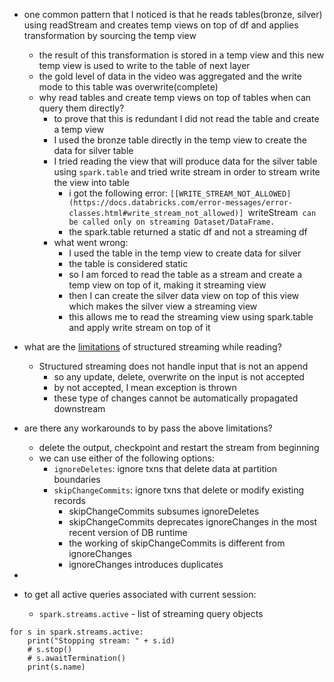 - one common pattern that I noticed is that he reads tables(bronze, silver) using readStream and creates temp views on top of df and applies transformation by sourcing the temp view
	- the result of this transformation is stored in a temp view and this new temp view is used to write to the table of next layer
	- the gold level of data in the video was aggregated and the write mode to this table was overwrite(complete)
	- why read tables and create temp views on top of tables when can query them directly?
		- to prove that this is redundant I did not read the table and create a temp view
		- I used the bronze table directly in the temp view to create the data for silver table
		- I tried reading the view that will produce data for the silver table using `spark.table` and tried write stream in order to stream write the view into table
			- i got the following error: `[[WRITE_STREAM_NOT_ALLOWED](https://docs.databricks.com/error-messages/error-classes.html#write_stream_not_allowed)] `writeStream` can be called only on streaming Dataset/DataFrame.`
			- the spark.table returned a static df and not a streaming df
		- what went wrong:
			- I used the table in the temp view to create data for silver
			- the table is considered static
			- so I am forced to read the table as a stream and create a temp view on top of it, making it streaming view
			- then I can create the silver data view on top of this view which makes the silver view a streaming view
			- this allows me to read the streaming view using spark.table and apply write stream on top of it
- what are the [limitations](https://docs.databricks.com/en/structured-streaming/delta-lake.html#id5) of structured streaming while reading?
	- Structured streaming does not handle input that is not an append
		- so any update, delete, overwrite on the input is not accepted
		- by not accepted, I mean exception is thrown 
		- these type of changes cannot be automatically propagated downstream
- are there any workarounds to by pass the above limitations? 
	- delete the output, checkpoint and restart the stream from beginning
	- we can use either of the following options:
		- `ignoreDeletes`: ignore txns that delete data at partition boundaries
		- `skipChangeCommits`: ignore txns that delete or modify existing records
			- skipChangeCommits subsumes ignoreDeletes
			- skipChangeCommits deprecates ignoreChanges in the most recent version of DB runtime
			- the working of skipChangeCommits is different from ignoreChanges
			- ignoreChanges introduces duplicates
- 


- to get all active queries associated with current session:
	- `spark.streams.active` - list of streaming query objects
```
for s in spark.streams.active:
    print("Stopping stream: " + s.id)
    # s.stop()
    # s.awaitTermination()
    print(s.name)
```